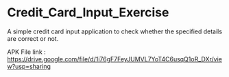 # Credit_Card_Input_Exercise
A simple credit card input application to check whether the specified details are correct or not.


APK File link : https://drive.google.com/file/d/1i76gF7FeyJUMVL7YoT4C6usqQ1oR_DXr/view?usp=sharing
